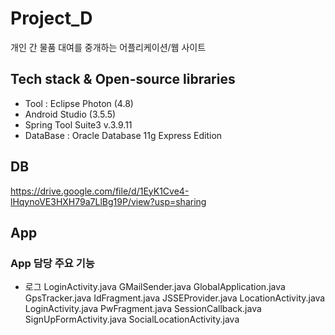 # Project_D
개인 간 물품 대여를 중개하는 어플리케이션/웹 사이트


## Tech stack & Open-source libraries
* Tool : Eclipse Photon (4.8)
* Android Studio (3.5.5)
* Spring Tool Suite3 v.3.9.11
* DataBase : Oracle Database 11g Express Edition

## DB
https://drive.google.com/file/d/1EyK1Cve4-lHqynoVE3HXH79a7LlBg19P/view?usp=sharing

## App

### App 담당 주요 기능
* 로그
LoginActivity.java
GMailSender.java
GlobalApplication.java
GpsTracker.java
IdFragment.java
JSSEProvider.java
LocationActivity.java
LoginActivity.java
PwFragment.java
SessionCallback.java
SignUpFormActivity.java
SocialLocationActivity.java
